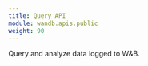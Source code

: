 ```yaml
---
title: Query API
module: wandb.apis.public
weight: 90
---
```

Query and analyze data logged to W&B.
